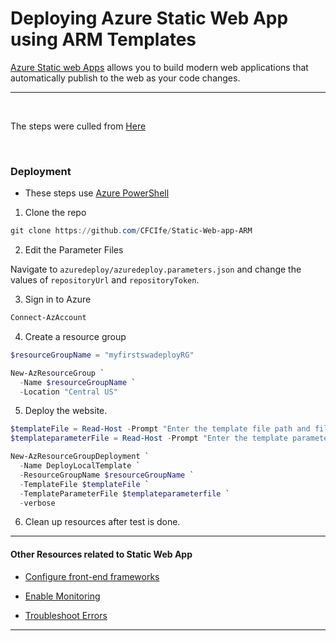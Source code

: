 # Deploying Azure Static Web App using ARM Templates

[Azure Static web Apps](https://learn.microsoft.com/en-us/azure/static-web-apps/) allows you to build modern web applications that automatically publish to the web as your code changes.

---
&nbsp;

The steps were culled from [Here](https://learn.microsoft.com/en-us/azure/static-web-apps/publish-azure-resource-manager?tabs=azure-cli)

&nbsp;

### Deployment
* These steps use [Azure PowerShell](https://learn.microsoft.com/en-us/powershell/azure/install-az-ps)
&nbsp;
1. Clone the repo

```PowerShell
git clone https://github.com/CFCIfe/Static-Web-app-ARM 
```

2. Edit the Parameter Files

Navigate to `azuredeploy/azuredeploy.parameters.json` and change the values of `repositoryUrl` and `repositoryToken`.

3. Sign in to Azure

```PowerShell
Connect-AzAccount
```

4. Create a resource group

```PowerShell
$resourceGroupName = "myfirstswadeployRG"

New-AzResourceGroup `
  -Name $resourceGroupName `
  -Location "Central US"
```

5. Deploy the website.

```PowerShell
$templateFile = Read-Host -Prompt "Enter the template file path and file name"
$templateparameterFile = Read-Host -Prompt "Enter the template parameter file path and file name"

New-AzResourceGroupDeployment `
  -Name DeployLocalTemplate `
  -ResourceGroupName $resourceGroupName `
  -TemplateFile $templateFile `
  -TemplateParameterFile $templateparameterfile `
  -verbose
```

6. Clean up resources after test is done.

---

#### Other Resources related to Static Web App

- [Configure front-end frameworks](https://learn.microsoft.com/en-us/azure/static-web-apps/front-end-frameworks)

- [Enable Monitoring](https://learn.microsoft.com/en-us/azure/static-web-apps/monitor)

- [Troubleshoot Errors](https://learn.microsoft.com/en-us/azure/static-web-apps/troubleshooting)

---